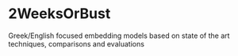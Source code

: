# 2WeeksOrBust
Greek/English focused embedding models based on state of the art techniques, comparisons and evaluations
